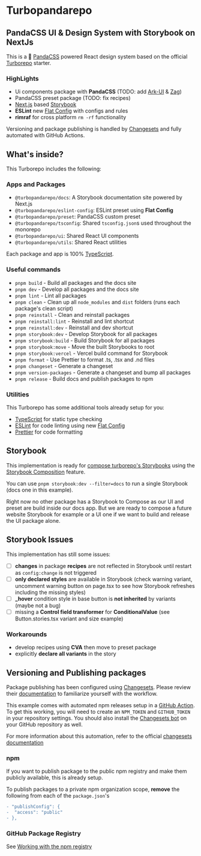 # Turbopandarepo

## PandaCSS UI & Design System with Storybook on NextJs

This is a 🐼 [PandaCSS](https://panda-docs.vercel.app/) powered React design
system based on the official
[Turborepo](https://turbo.build/repo/docs/getting-started/create-new) starter.

### HighLights

- Ui components package with **PandaCSS** (TODO: add
  [Ark-UI](https://ark-ui.com/) & [Zag](https://zagjs.com/))
- PandaCSS preset package (TODO: fix recipes)
- [Next.js](https://nextjs.org/) based [Storybook](https://storybook.js.org/)
- **ESLint** new
  [Flat Config](https://eslint.org/blog/2022/08/new-config-system-part-2/) with
  configs and rules
- **rimraf** for cross platform `rm -rf` functionality

Versioning and package publishing is handled by
[Changesets](https://github.com/changesets/changesets) and fully automated with
GitHub Actions.

## What's inside?

This Turborepo includes the following:

### Apps and Packages

- `@turbopandarepo/docs`: A Storybook documentation site powered by Next.js
- `@turbopandarepo/eslint-config`: ESLint preset using **Flat Config**
- `@turbopandarepo/preset`: PandaCSS custom preset
- `@turbopandarepo/tsconfig`: Shared `tsconfig.json`s used throughout the
  monorepo
- `@turbopandarepo/ui`: Shared React UI components
- `@turbopandarepo/utils`: Shared React utilities

Each package and app is 100% [TypeScript](https://www.typescriptlang.org/).

### Useful commands

- `pnpm build` - Build all packages and the docs site
- `pnpm dev` - Develop all packages and the docs site
- `pnpm lint` - Lint all packages
- `pnpm clean` - Clean up all `node_modules` and `dist` folders (runs each
  package's clean script)
- `pnpm reinstall` - Clean and reinstall packages
- `pnpm reinstall:lint` - Reinstall and lint shortcut
- `pnpm reinstall:dev` - Reinstall and dev shortcut
- `pnpm storybook:dev` - Develop Storybook for all packages
- `pnpm storybook:build` - Build Storybook for all packages
- `pnpm storybook:move` - Move the built Storybooks to root
- `pnpm storybook:vercel` - Vercel build command for Storybook
- `pnpm format` - Use Prettier to format .ts, .tsx and .nd files
- `pnpm changeset` - Generate a changeset
- `pnpm version-packages` - Generate a changeset and bump all packages
- `pnpm release` - Build docs and publish packages to npm

### Utilities

This Turborepo has some additional tools already setup for you:

- [TypeScript](https://www.typescriptlang.org/) for static type checking
- [ESLint](https://eslint.org/) for code linting using new
  [Flat Config](https://eslint.org/blog/2022/08/new-config-system-part-2/)
- [Prettier](https://prettier.io) for code formatting

## Storybook

This implementation is ready for
[compose turborepo's Storybooks](https://medium.com/@Seb_L/compose-your-turborepos-storybooks-and-deploy-them-to-vercel-94befbb78a56)
using the
[Storybook Composition](https://storybook.js.org/docs/react/sharing/storybook-composition)
feature.

You can use `pnpm storybook:dev --filter=docs` to run a single Storybook (docs
one in this example).

Right now no other package has a Storybook to Compose as our UI and preset are
build inside our docs app. But we are ready to compose a future website
Storybook for example or a UI one if we want to build and release the UI package
alone.

## Storybook Issues

This implementation has still some issues:

- [ ] **changes** in package **recipes** are not reflected in Storybook until
      restart as `config:change` is not triggered
- [ ] **only declared styles** are available in Storybook (check warning
      variant, uncomment warning button on page.tsx to see how Storybook
      refreshes including the missing styles)
- [ ] **\_hover** condition style in base button is **not inherited** by
      variants (maybe not a bug)
- [ ] missing a **Control field transformer** for **ConditionalValue** (see
      Button.stories.tsx variant and size example)

### Workarounds

- develop recipes using **CVA** then move to preset package
- explicitly **declare all variants** in the story

## Versioning and Publishing packages

Package publishing has been configured using
[Changesets](https://github.com/changesets/changesets). Please review their
[documentation](https://github.com/changesets/changesets#documentation) to
familiarize yourself with the workflow.

This example comes with automated npm releases setup in a
[GitHub Action](https://github.com/changesets/action). To get this working, you
will need to create an `NPM_TOKEN` and `GITHUB_TOKEN` in your repository
settings. You should also install the
[Changesets bot](https://github.com/apps/changeset-bot) on your GitHub
repository as well.

For more information about this automation, refer to the official
[changesets documentation](https://github.com/changesets/changesets/blob/main/docs/automating-changesets.md)

### npm

If you want to publish package to the public npm registry and make them publicly
available, this is already setup.

To publish packages to a private npm organization scope, **remove** the
following from each of the `package.json`'s

```diff
- "publishConfig": {
-  "access": "public"
- },
```

### GitHub Package Registry

See
[Working with the npm registry](https://docs.github.com/en/packages/working-with-a-github-packages-registry/working-with-the-npm-registry#publishing-a-package-using-publishconfig-in-the-packagejson-file)
